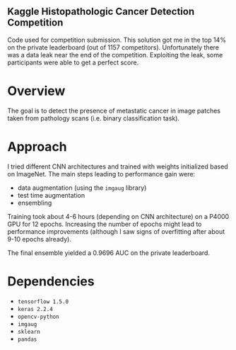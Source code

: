 ## Kaggle Histopathologic Cancer Detection Competition
Code used for competition submission. This solution got me in the top 14% on the private leaderboard (out of 1157 competitors). Unfortunately there was a data leak near the end of the competition. Exploiting the leak, some participants were able to get a perfect score.

# Overview
The goal is to detect the presence of metastatic cancer in image patches taken from pathology scans (i.e. binary classification task).

# Approach
I tried different CNN architectures and trained with weights initialized based on ImageNet. The main steps leading to performance gain were:
* data augmentation (using the `imgaug` library)
* test time augmentation
* ensembling

Training took about 4-6 hours (depending on CNN architecture) on a P4000 GPU for 12 epochs. Increasing the number of epochs might lead to performance improvements (although I saw signs of overfitting after about 9-10 epochs already).

The final ensemble yielded a 0.9696 AUC on the private leaderboard. 

# Dependencies
* `tensorflow 1.5.0`
* `keras 2.2.4`
* `opencv-python`
* `imgaug`
* `sklearn`
* `pandas`
